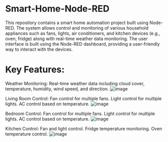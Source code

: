 # Smart-Home-Node-RED

This repository contains a smart home automation project built using Node-RED. The system allows control and monitoring of various household appliances such as fans, lights, air conditioners, and kitchen devices (e.g., oven, fridge) along with real-time weather data monitoring. The user interface is built using the Node-RED dashboard, providing a user-friendly way to interact with the devices.

# Key Features:
Weather Monitoring: Real-time weather data including cloud cover, temperature, humidity, wind speed, and direction.
![image](https://github.com/user-attachments/assets/ea904555-a819-4e74-9e85-4f53fbd7944c)

Living Room Control:
Fan control for multiple fans.
Light control for multiple lights.
AC control based on temperature.
![image](https://github.com/user-attachments/assets/10899ee8-dde0-44a6-b8d0-e49c2730afcc)

Bedroom Control:
Fan control for multiple fans.
Light control for multiple lights.
AC control based on temperature.
![image](https://github.com/user-attachments/assets/45bb11f6-130f-4d54-80e0-2679312f54e4)

Kitchen Control:
Fan and light control.
Fridge temperature monitoring.
Oven temperature control.
![image](https://github.com/user-attachments/assets/0446611a-0047-49c0-94f6-1c879448db19)



